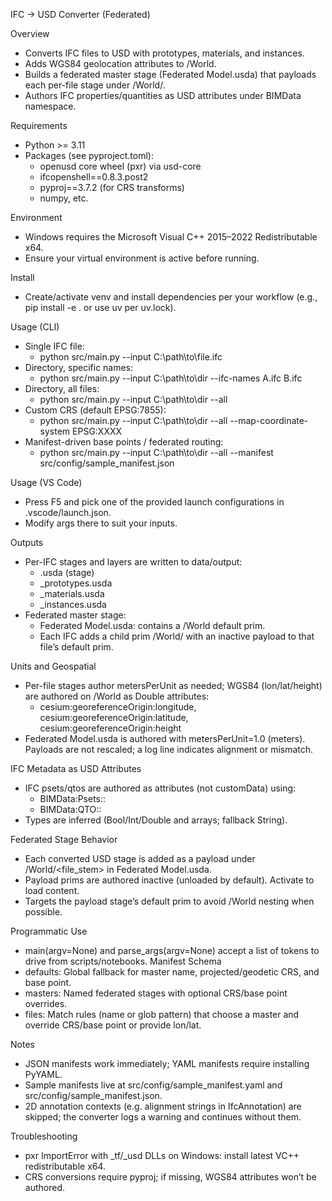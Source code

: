 IFC → USD Converter (Federated)

Overview
- Converts IFC files to USD with prototypes, materials, and instances.
- Adds WGS84 geolocation attributes to /World.
- Builds a federated master stage (Federated Model.usda) that payloads each per-file stage under /World/<discipline>.
- Authors IFC properties/quantities as USD attributes under BIMData namespace.

Requirements
- Python >= 3.11
- Packages (see pyproject.toml):
  - openusd core wheel (pxr) via usd-core
  - ifcopenshell==0.8.3.post2
  - pyproj==3.7.2 (for CRS transforms)
  - numpy, etc.

Environment
- Windows requires the Microsoft Visual C++ 2015–2022 Redistributable x64.
- Ensure your virtual environment is active before running.

Install
- Create/activate venv and install dependencies per your workflow (e.g., pip install -e . or use uv per uv.lock).

Usage (CLI)
- Single IFC file:
  - python src/main.py --input C:\\path\\to\\file.ifc
- Directory, specific names:
  - python src/main.py --input C:\\path\\to\\dir --ifc-names A.ifc B.ifc
- Directory, all files:
  - python src/main.py --input C:\\path\\to\\dir --all
- Custom CRS (default EPSG:7855):
  - python src/main.py --input C:\\path\\to\\dir --all --map-coordinate-system EPSG:XXXX
- Manifest-driven base points / federated routing:
  - python src/main.py --input C:\\path\\to\\dir --all --manifest src/config/sample_manifest.json

Usage (VS Code)
- Press F5 and pick one of the provided launch configurations in .vscode/launch.json.
- Modify args there to suit your inputs.

Outputs
- Per-IFC stages and layers are written to data/output:
  - <name>.usda (stage)
  - <name>_prototypes.usda
  - <name>_materials.usda
  - <name>_instances.usda
- Federated master stage:
  - Federated Model.usda: contains a /World default prim.
  - Each IFC adds a child prim /World/<name> with an inactive payload to that file’s default prim.

Units and Geospatial
- Per-file stages author metersPerUnit as needed; WGS84 (lon/lat/height) are authored on /World as Double attributes:
  - cesium:georeferenceOrigin:longitude, cesium:georeferenceOrigin:latitude, cesium:georeferenceOrigin:height
- Federated Model.usda is authored with metersPerUnit=1.0 (meters). Payloads are not rescaled; a log line indicates alignment or mismatch.

IFC Metadata as USD Attributes
- IFC psets/qtos are authored as attributes (not customData) using:
  - BIMData:Psets:<PsetName>:<PropName>
  - BIMData:QTO:<QtoName>:<PropName>
- Types are inferred (Bool/Int/Double and arrays; fallback String).

Federated Stage Behavior
- Each converted USD stage is added as a payload under /World/<file_stem> in Federated Model.usda.
- Payload prims are authored inactive (unloaded by default). Activate to load content.
- Targets the payload stage’s default prim to avoid /World nesting when possible.

Programmatic Use
- main(argv=None) and parse_args(argv=None) accept a list of tokens to drive from scripts/notebooks.
Manifest Schema
- defaults: Global fallback for master name, projected/geodetic CRS, and base point.
- masters: Named federated stages with optional CRS/base point overrides.
- files: Match rules (name or glob pattern) that choose a master and override CRS/base point or provide lon/lat.

Notes
- JSON manifests work immediately; YAML manifests require installing PyYAML.
- Sample manifests live at src/config/sample_manifest.yaml and src/config/sample_manifest.json.
- 2D annotation contexts (e.g. alignment strings in IfcAnnotation) are skipped; the converter logs a warning and continues without them.


Troubleshooting
- pxr ImportError with _tf/_usd DLLs on Windows: install latest VC++ redistributable x64.
- CRS conversions require pyproj; if missing, WGS84 attributes won’t be authored.







